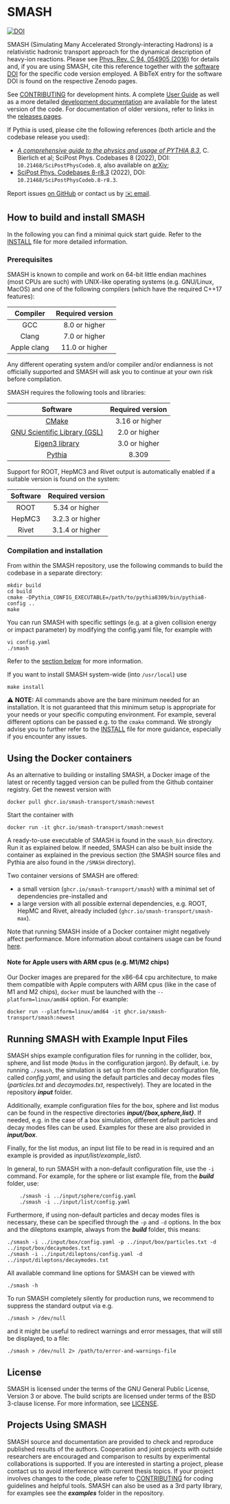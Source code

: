 # SMASH

[![DOI](https://zenodo.org/badge/DOI/10.5281/zenodo.3484711.svg)](https://doi.org/10.5281/zenodo.3484711)

SMASH (Simulating Many Accelerated Strongly-interacting Hadrons) is a relativistic hadronic transport approach for the dynamical description of heavy-ion reactions.
Please see [Phys. Rev. C 94, 054905 (2016)](https://arxiv.org/abs/1606.06642) for details and, if you are using SMASH, cite this reference together with the [software DOI](https://doi.org/10.5281/zenodo.3484711) for the specific code version employed.
A BibTeX entry for the software DOI is found on the respective Zenodo pages.

See [CONTRIBUTING](CONTRIBUTING.md) for development hints.
A complete [User Guide](https://theory.gsi.de/~smash/userguide/current/) as well as a more detailed [development documentation](http://theory.gsi.de/~smash/doc/current/) are available for the latest version of the code.
For documentation of older versions, refer to links in the [releases pages](https://github.com/smash-transport/smash/releases).

If Pythia is used, please cite the following references (both article and the codebase release you used):
* [_A comprehensive guide to the physics and usage of PYTHIA 8.3_](https://scipost.org/SciPostPhysCodeb.8), C. Bierlich et al; SciPost Phys. Codebases 8 (2022), DOI: `10.21468/SciPostPhysCodeb.8`, also available on [arXiv](https://arxiv.org/abs/2203.11601);
* [SciPost Phys. Codebases 8-r8.3](https://scipost.org/SciPostPhysCodeb.8-r8.3) (2022), DOI: `10.21468/SciPostPhysCodeb.8-r8.3`.

Report issues [on GitHub](https://github.com/smash-transport/smash/issues) or contact us by  [✉️ email](mailto:elfner@itp.uni-frankfurt.de).

## How to build and install SMASH

In the following you can find a minimal quick start guide.
Refer to the [INSTALL](INSTALL.md) file for more detailed information.

### Prerequisites

SMASH is known to compile and work on 64-bit little endian machines (most CPUs are such) with UNIX-like operating systems (e.g. GNU/Linux, MacOS) and one of the following compilers (which have the required C++17 features):

| Compiler   | Required version |
|  :---:     |       :---:      |
| GCC        |  8.0 or higher   |
| Clang      |  7.0 or higher   |
| Apple clang| 11.0 or higher   |

Any different operating system and/or compiler and/or endianness is not officially supported and SMASH will ask you to continue at your own risk before compilation.

SMASH requires the following tools and libraries:

| Software | Required version |
|  :---:   |       :---:      |
| [CMake](https://cmake.org) | 3.16 or higher |
| [GNU Scientific Library (GSL)](https://www.gnu.org/software/gsl/) | 2.0  or higher |
| [Eigen3 library](http://eigen.tuxfamily.org) | 3.0  or higher |
| [Pythia](https://pythia.org) | 8.309 |

Support for ROOT, HepMC3 and Rivet output is automatically enabled if a suitable version is found on the system:

| Software | Required version |
|  :---:   |       :---:      |
| ROOT     | 5.34 or higher   |
| HepMC3   | 3.2.3 or higher  |
| Rivet    | 3.1.4 or higher  |

### Compilation and installation

From within the SMASH repository, use the following commands to build the codebase in a separate directory:
```console
mkdir build
cd build
cmake -DPythia_CONFIG_EXECUTABLE=/path/to/pythia8309/bin/pythia8-config ..
make
```

You can run SMASH with specific settings (e.g. at a given collision energy or impact parameter) by modifying the config.yaml file, for example with
```console
vi config.yaml
./smash
```
Refer to the [section below](README.md#running-smash-with-example-input-files) for more information.

If you want to install SMASH system-wide (into `/usr/local`) use
```console
make install
```

⚠️ **NOTE:** All commands above are the bare minimum needed for an installation.
It is not guaranteed that this minimum setup is appropriate for your needs or your specific computing environment.
For example, several different options can be passed e.g. to the `cmake` command.
We strongly advise you to further refer to the [INSTALL](INSTALL.md) file for more guidance, especially if you encounter any issues.


## Using the Docker containers

As an alternative to building or installing SMASH, a Docker image of the latest or recently tagged version can be pulled from the Github container registry.
Get the newest version with
```console
docker pull ghcr.io/smash-transport/smash:newest
```

Start the container with
```console
docker run -it ghcr.io/smash-transport/smash:newest
```

A ready-to-use executable of SMASH is found in the `smash_bin` directory.
Run it as explained below.
If needed, SMASH can also be built inside the container as explained in the previous section (the SMASH source files and Pythia are also found in the `/SMASH` directory).

Two container versions of SMASH are offered:
* a small version (`ghcr.io/smash-transport/smash`) with a minimal set of dependencies
pre-installed and
* a large version with all possible external dependencies, e.g. ROOT, HepMC and Rivet, already included (`ghcr.io/smash-transport/smash-max`).

Note that running SMASH inside of a Docker container might negatively affect performance.
More information about containers usage can be found [here](containers/README.md).

#### Note for Apple users with ARM cpus (e.g. M1/M2 chips)

Our Docker images are prepared for the x86-64 cpu architecture,
to make them compatible with Apple computers with ARM cpus (like in the case of M1 and M2 chips),
`docker` must be launched with the `--platform=linux/amd64` option.
For example:
```console
docker run --platform=linux/amd64 -it ghcr.io/smash-transport/smash:newest
```

## Running SMASH with Example Input Files

SMASH ships example configuration files for running in the collider, box, sphere, and list mode (`Modus` in the configuration jargon).
By default, i.e. by running `./smash`, the simulation is set up from the collider configuration file, called _config.yaml_, and using the default particles and decay modes files (_particles.txt_ and _decaymodes.txt_, respectively).
They are located in the repository ***input*** folder.

Additionally, example configuration files for the box, sphere and list modus can be found in the respective directories ***input/{box,sphere,list}***.
If needed, e.g. in the case of a box simulation, different default particles and decay modes files can be used.
Examples for these are also provided in ***input/box***.

Finally, for the list modus, an input list file to be read in is required and an example is provided as _input/list/example_list0_.

In general, to run SMASH with a non-default configuration file, use the `-i` command.
For example, for the sphere or list example file, from the ***build*** folder, use:
```console
    ./smash -i ../input/sphere/config.yaml
    ./smash -i ../input/list/config.yaml
```

Furthermore, if using non-default particles and decay modes files is necessary, these can be specified through the `-p` and `-d` options.
In the box and the dileptons example, always from the ***build*** folder, this means:
```console
./smash -i ../input/box/config.yaml -p ../input/box/particles.txt -d ../input/box/decaymodes.txt
./smash -i ../input/dileptons/config.yaml -d ../input/dileptons/decaymodes.txt
```

All available command line options for SMASH can be viewed with
```console
./smash -h
```
To run SMASH completely silently for production runs, we recommend to suppress the standard output via e.g.
```console
./smash > /dev/null
```
and it might be useful to redirect warnings and error messages, that will still be displayed, to a file:
```console
./smash > /dev/null 2> /path/to/error-and-warnings-file
```


## License

SMASH is licensed under the terms of the GNU General Public License, Version 3 or above.
The build scripts are licensed under terms of the BSD 3-clause license.
For more information, see [LICENSE](LICENSE).


## Projects Using SMASH

SMASH source and documentation are provided to check and reproduce published results of the authors.
Cooperation and joint projects with outside researchers are encouraged and comparison to results by experimental collaborations is supported.
If you are interested in starting a project, please contact us to avoid interference with current thesis topics.
If your project involves changes to the code, please refer to [CONTRIBUTING](CONTRIBUTING.md) for coding guidelines and helpful tools.
SMASH can also be used as a 3rd party library, for examples see the ***examples*** folder in the repository.
